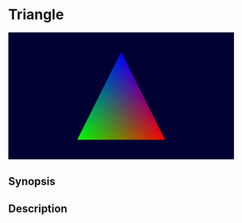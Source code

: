 # Triangle

<img src="../../screenshots/triangle.jpg" height="256px">

## Synopsis


## Description
